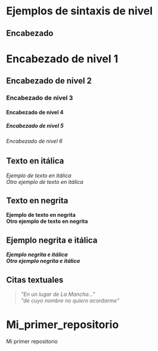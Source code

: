 # Ejemplos de sintaxis de nivel

## Encabezado

# Encabezado de nivel 1
## Encabezado de nivel 2
### Encabezado de nivel 3
#### Encabezado de nivel 4
##### Encabezado de nivel 5
###### Encabezado de nivel 6

## Texto en itálica
*Ejemplo de texto en itálica*  
_Otro ejemplo de texto en itálica_

## Texto en negrita
**Ejemplo de texto en negrita**  
__Otro ejemplo de texto en negrita__

## Ejemplo negrita e itálica
***Ejemplo negrita e itálica***  
*__Otro ejemplo negrita e itálica__*

## Citas textuales
> *"En un lugar de La Mancha..."*  
> *"de cuyo nombre no quiero acordarme"*

# Mi_primer_repositorio
Mi primer repositorio
